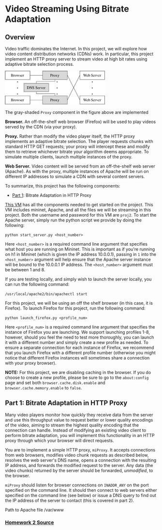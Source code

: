 # Video Streaming Using Bitrate Adaptation

## Overview

Video traffic dominates the Internet. In this project, we will explore how video content distribution networks (CDNs) work. In particular, this project  implement an HTTP proxy server to stream video at high bit rates using adaptive bitrate selection process.


<img src="./Images/our-CDN.png" title="Video CDN in assignment 2" alt="" width="330" height="111"/>

The gray-shaded `Proxy` component in the figure above are implemented

**Browser.** An off-the-shelf web browser (Firefox) will be used to play videos served by the CDN (via your proxy).

**Proxy.** Rather than modify the video player itself, the HTTP proxy implements an adaptive bitrate selection. The player requests chunks with standard HTTP GET requests; your proxy will intercept these and modify them to retrieve whichever bitrate your algorithm deems appropriate. To simulate multiple clients, launch multiple instances of the proxy.

**Web Server.** Video content will be served from an off-the-shelf web server (Apache). As with the proxy, multiple instances of Apache will be run on different IP addresses to simulate a CDN with several content servers.

To summarize, this project has the following components:

* [Part 1](#part1): Bitrate Adaptation in HTTP Proxy

[This VM](http://www.cs.jhu.edu/~hzhu/proj2.ova) has all the components needed to get started on the project. This VM includes mininet, Apache, and all the files we will be streaming in this project. Both the username and password for this VM are `proj2`. To start the Apache server, simply run the python script we provide by doing the following:

`python start_server.py <host_number>`

Here `<host_number>` is a required command line argument that specifies what host you are running on Mininet. This is important as if you're running on h1 in Mininet (which is given the IP address 10.0.0.1), passing in `1` into the `<host_number>` argument will help ensure that the Apache server instance will be bound to the 10.0.0.1 IP address. The `<host_number>` argument must be between 1 and 8.

If you are testing locally, and simply wish to launch the server locally, you can run the following command:

`/usr/local/apache2/bin/apachectl start`

For this project, we will be using an off the shelf browser (in this case, it is Firefox). To launch Firefox for this project, run the following command:

`python launch_firefox.py <profile_num>`

Here `<profile_num>` is a required command line argument that specifies the instance of Firefox you are launching. We support launching profiles 1-8, however, should you feel the need to test more thoroughly, you can launch it with a different number and simply create a new profile as needed. To ensure a separate connection for each instance of Firefox, we recommend that you launch Firefox with a different profile number (otherwise you might notice that different Firefox instances will sometimes share a connection with your proxy browser).

**NOTE:** For this project, we are disabling caching in the browser. If you do choose to create a new profile, please be sure to go to the `about:config` page and set both `browser.cache.disk.enable` and `browser.cache.memory.enable` to `false`.

<a name="part1"></a>
## Part 1: Bitrate Adaptation in HTTP Proxy

Many video players monitor how quickly they receive data from the server and use this throughput value to request better or lower quality encodings of the video, aiming to stream the highest quality encoding that the connection can handle. Instead of modifying an existing video client to perform bitrate adaptation, you will implement this functionality in an HTTP proxy through which your browser will direct requests.

You are to implement a simple HTTP proxy, `miProxy`. It accepts connections from web browsers, modifies video chunk requests as described below, resolves the web server's DNS name, opens a connection with the resulting IP address, and forwards the modified request to the server. Any data (the video chunks) returned by the server should be forwarded, *unmodified*, to the browser.

`miProxy` should listen for browser connections on `INADDR_ANY` on the port specified on the command line. It should then connect to web servers either specified on the command line (see below) or issue a DNS query to find out the IP address of the server to contact (this is covered in part 2).

Path to Apache file /var/www

### [Homework 2 Source](https://github.com/xinjin/course-net/tree/master/assignments/assignment2)